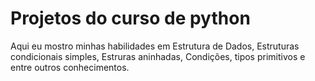 # Projetos do curso de python
 
Aqui eu mostro minhas habilidades em Estrutura de Dados, Estruturas condicionais simples, Estruras aninhadas, Condições, tipos primitivos e entre outros conhecimentos.
